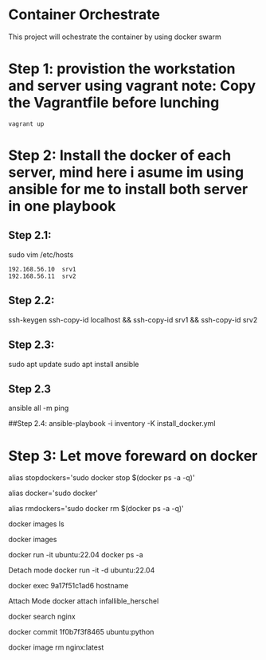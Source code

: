 # Container Orchestrate
This project will ochestrate the container by using docker swarm


# Step 1: provistion the workstation and server using vagrant note: Copy the Vagrantfile before lunching
```
vagrant up
```

# Step 2: Install the docker of each server, mind here i asume im using ansible for me to install both server in one playbook

## Step 2.1: 

sudo vim /etc/hosts

    192.168.56.10  srv1
    192.168.56.11  srv2

## Step 2.2:

ssh-keygen
ssh-copy-id localhost && ssh-copy-id srv1 && ssh-copy-id srv2

## Step 2.3:
sudo apt update
sudo apt install ansible

## Step 2.3
ansible all -m ping


##Step 2.4: 
ansible-playbook -i inventory -K install_docker.yml


# Step 3: Let move foreward on docker

alias stopdockers='sudo docker stop $(docker ps -a -q)'

alias docker='sudo docker'

alias rmdockers='sudo docker rm $(docker ps -a -q)'


docker images ls


docker images

 docker run -it ubuntu:22.04
 docker ps -a

Detach mode
docker run -it -d ubuntu:22.04

 docker exec 9a17f51c1ad6 hostname
 
 Attach Mode
 docker attach infallible_herschel
 
 
 docker search nginx
 
 
 docker commit 1f0b7f3f8465 ubuntu:python
 
 docker image rm nginx:latest
 
